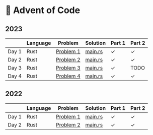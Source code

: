 # 🎄 Advent of Code

## 2023

|        | Language | Problem                                           | Solution                                                                                        | Part 1  | Part 2 |
|--------|----------|---------------------------------------------------|-------------------------------------------------------------------------------------------------|---------|--------|
| Day 1  | Rust     |[Problem 1](https://adventofcode.com/2023/day/1)   | [main.rs](https://github.com/carminexx/Advent-Of-Code/blob/develop/rust/2023/day-1/src/main.rs) | ✓       | ✓      |
| Day 2  | Rust     |[Problem 2](https://adventofcode.com/2023/day/2)   | [main.rs](https://github.com/carminexx/Advent-Of-Code/blob/develop/rust/2023/day-2/src/main.rs) | ✓       | ✓      |
| Day 3  | Rust     |[Problem 3](https://adventofcode.com/2023/day/3)   | [main.rs](https://github.com/carminexx/Advent-Of-Code/blob/develop/rust/2023/day-3/src/main.rs) | ✓       | TODO   |
| Day 4  | Rust     |[Problem 4](https://adventofcode.com/2023/day/4)   | [main.rs](https://github.com/carminexx/Advent-Of-Code/blob/develop/rust/2023/day-4/src/main.rs) | ✓       | ✓      |


## 2022

|        | Language | Problem                                           | Solution                                                                                        | Part 1  | Part 2 |
|--------|----------|---------------------------------------------------|-------------------------------------------------------------------------------------------------|---------|--------|
| Day 1  | Rust     |[Problem 1](https://adventofcode.com/2022/day/1)   | [main.rs](https://github.com/carminexx/Advent-Of-Code/blob/develop/rust/2022/day-1/src/main.rs) | ✓       | ✓      |
| Day 2  | Rust     |[Problem 2](https://adventofcode.com/2022/day/2)   | [main.rs](https://github.com/carminexx/Advent-Of-Code/blob/develop/rust/2022/day-2/src/main.rs) | ✓       | ✓      |